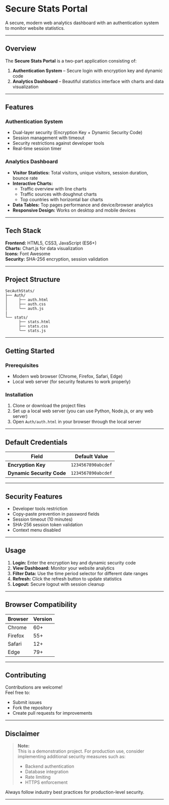# Secure Stats Portal

A secure, modern web analytics dashboard with an authentication system to monitor website statistics.

---

## Overview

The **Secure Stats Portal** is a two-part application consisting of:

1. **Authentication System** – Secure login with encryption key and dynamic code  
2. **Analytics Dashboard** – Beautiful statistics interface with charts and data visualization

---

## Features

### Authentication System
- Dual-layer security (Encryption Key + Dynamic Security Code)
- Session management with timeout
- Security restrictions against developer tools
- Real-time session timer

### Analytics Dashboard
- **Visitor Statistics:** Total visitors, unique visitors, session duration, bounce rate  
- **Interactive Charts:**
  - Traffic overview with line charts  
  - Traffic sources with doughnut charts  
  - Top countries with horizontal bar charts  
- **Data Tables:** Top pages performance and device/browser analytics  
- **Responsive Design:** Works on desktop and mobile devices

---

## Tech Stack

**Frontend:** HTML5, CSS3, JavaScript (ES6+)  
**Charts:** Chart.js for data visualization  
**Icons:** Font Awesome  
**Security:** SHA-256 encryption, session validation

---

## Project Structure

    SecAuthStats/
    ├── Auth/
    │     ├── auth.html 
    │     ├── auth.css
    │     └── auth.js
    |
    └── stats/
          ├── stats.html
          ├── stats.css
          └── stats.js

---

## Getting Started

### Prerequisites
- Modern web browser (Chrome, Firefox, Safari, Edge)
- Local web server (for security features to work properly)

### Installation

1. Clone or download the project files  
2. Set up a local web server (you can use Python, Node.js, or any web server)  
3. Open `Auth/auth.html` in your browser through the local server  

---

## Default Credentials

| Field | Default Value |
|-------|----------------|
| **Encryption Key** | `1234567890abcdef` |
| **Dynamic Security Code** | `1234567890abcdef` |

---

## Security Features

- Developer tools restriction  
- Copy-paste prevention in password fields  
- Session timeout (10 minutes)  
- SHA-256 session token validation  
- Context menu disabled  

---

## Usage

1. **Login:** Enter the encryption key and dynamic security code  
2. **View Dashboard:** Monitor your website analytics  
3. **Filter Data:** Use the time period selector for different date ranges  
4. **Refresh:** Click the refresh button to update statistics  
5. **Logout:** Secure logout with session cleanup  

---

## Browser Compatibility

| Browser | Version |
|----------|----------|
| Chrome | 60+ |
| Firefox | 55+ |
| Safari | 12+ |
| Edge | 79+ |

---

## Contributing

Contributions are welcome!  
Feel free to:
- Submit issues  
- Fork the repository  
- Create pull requests for improvements  

---

## Disclaimer

> **Note:**  
> This is a demonstration project. For production use, consider implementing additional security measures such as:
> - Backend authentication  
> - Database integration  
> - Rate limiting  
> - HTTPS enforcement  

Always follow industry best practices for production-level security.

---
